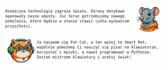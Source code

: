 <div style="overflow-x: auto;">
    <img src="./frontend/public/img/smart rat face.png" width="100" align="right">

    Kosmiczna technologia zagraża światu. Ekrany dotykowe opanowały nasze umysły. Już teraz potrzebujemy nowego pokolenia, które będzie w stanie stawić czoła wyzwaniom przyszłości.
</div>

<div style="overflow-x: auto;">
    <img src="./frontend/public/img/fat cat face.png" width="100" align="left">

    Ja nazywam się Fat Cat, a ten wyżej to Smart Rat, wspólnie pomożemy Ci nauczyć się pisać na klawiaturze, korzystać z myszki, a nawet programować w Pythonie. Zostań mistrzem klawiatury i uratuj świat!
</div>